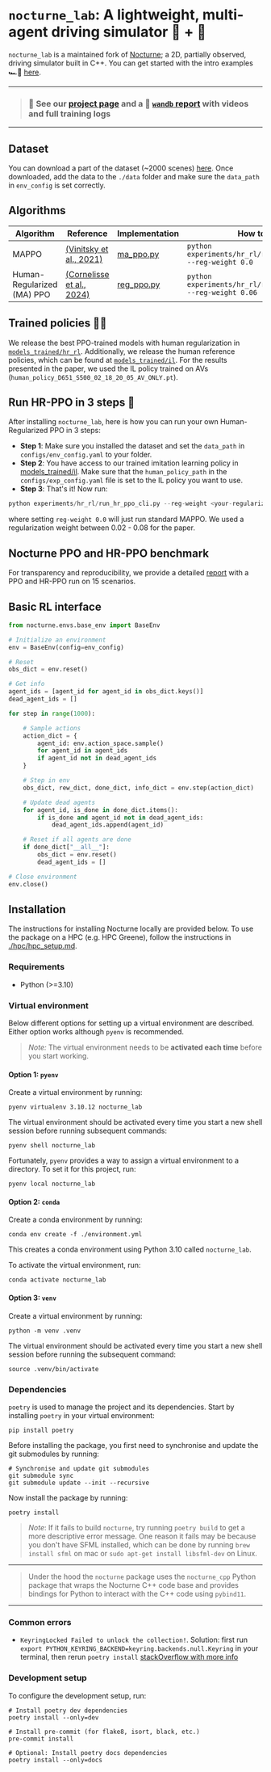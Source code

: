 # `nocturne_lab`: A lightweight, multi-agent driving simulator 🧪 + 🚗

`nocturne_lab` is a maintained fork of [Nocturne](https://github.com/facebookresearch/nocturne); a 2D, partially observed, driving simulator built in C++. You can get started with the intro examples 🏎️💨 [here](https://github.com/Emerge-Lab/nocturne_lab/tree/feature/nocturne_fork_cleanup/examples).

---

> ### 🚨 See our [project page](https://sites.google.com/view/driving-partners) and a 📝 [`wandb` report](https://wandb.ai/daphnecor/example_runs/reports/Nocturne-benchmark-PPO-and-Human-Regularized-PPO--Vmlldzo3MzUyNDA5) with videos and full training logs

---

## Dataset 

You can download a part of the dataset (~2000 scenes) [here](https://www.dropbox.com/scl/fi/e5kjf7w8kxrop8ume7u2f/data.zip?rlkey=mix6dnexzdz48330p0m8s0r9s&dl=0). Once downloaded, add the data to the `./data` folder and make sure the `data_path` in `env_config` is set correctly.

## Algorithms

| Algorithm                  | Reference                                                     | Implementation                                                                                   | How to run                                                     |
| -------------------------- | ------------------------------------------------------------- | ------------------------------------------------------------------------------------------------ | -------------------------------------------------------------- |
| MAPPO                      | [(Vinitsky et al., 2021)](https://arxiv.org/abs/2103.01955)   | [ma_ppo.py](https://github.com/Emerge-Lab/nocturne_lab/blob/hr_rl/algorithms/ppo/sb3/ma_ppo.py)  | `python experiments/hr_rl/run_hr_ppo_cli.py --reg-weight 0.0`  |
| Human-Regularized (MA) PPO | [(Cornelisse et al., 2024)](https://arxiv.org/abs/2403.19648) | [reg_ppo.py](https://github.com/Emerge-Lab/nocturne_lab/blob/main/algorithms/ppo/sb3/reg_ppo.py) | `python experiments/hr_rl/run_hr_ppo_cli.py --reg-weight 0.06` |


## Trained policies 🏋️‍♂️

We release the best PPO-trained models with human regularization in [`models_trained/hr_rl`](https://github.com/Emerge-Lab/nocturne_lab/tree/hr_rl/models_trained/hr_rl). Additionally, we release the human reference policies, which can be found at [`models_trained/il`](https://github.com/Emerge-Lab/nocturne_lab/tree/hr_rl/models_trained/il). For the results presented in the paper, we used the IL policy trained on AVs (`human_policy_D651_S500_02_18_20_05_AV_ONLY.pt`).


## Run HR-PPO in 3 steps 🚀

After installing `nocturne_lab`, here is how you can run your own Human-Regularized PPO in 3 steps:

- **Step 1**: Make sure you installed the dataset and set the `data_path` in `configs/env_config.yaml` to your folder.
- **Step 2**: You have access to our trained imitation learning policy in [models_trained/il](https://github.com/Emerge-Lab/nocturne_lab/tree/hr_rl/models_trained/il). Make sure that the `human_policy_path` in the `configs/exp_config.yaml` file is set to the IL policy you want to use.
- **Step 3**: That's it! Now run:
```Python
python experiments/hr_rl/run_hr_ppo_cli.py --reg-weight <your-regularization-weight>
```
where setting `reg-weight 0.0` will just run standard MAPPO. We used a regularization weight between 0.02 - 0.08 for the paper.

## Nocturne PPO and HR-PPO benchmark 

For transparency and reproducibility, we provide a detailed [report](https://api.wandb.ai/links/daphnecor/hhgw98vr) with a PPO and HR-PPO run on 15 scenarios. 

## Basic RL interface

```python
from nocturne.envs.base_env import BaseEnv

# Initialize an environment
env = BaseEnv(config=env_config)

# Reset
obs_dict = env.reset()

# Get info
agent_ids = [agent_id for agent_id in obs_dict.keys()]
dead_agent_ids = []

for step in range(1000):

    # Sample actions
    action_dict = {
        agent_id: env.action_space.sample()
        for agent_id in agent_ids
        if agent_id not in dead_agent_ids
    }

    # Step in env
    obs_dict, rew_dict, done_dict, info_dict = env.step(action_dict)

    # Update dead agents
    for agent_id, is_done in done_dict.items():
        if is_done and agent_id not in dead_agent_ids:
            dead_agent_ids.append(agent_id)

    # Reset if all agents are done
    if done_dict["__all__"]:
        obs_dict = env.reset()
        dead_agent_ids = []

# Close environment
env.close()
```


## Installation
The instructions for installing Nocturne locally are provided below. To use the package on a HPC (e.g. HPC Greene), follow the instructions in [./hpc/hpc_setup.md](./hpc/hpc_setup.md).


### Requirements

* Python (>=3.10)

### Virtual environment
Below different options for setting up a virtual environment are described. Either option works although `pyenv` is recommended.

> _Note:_ The virtual environment needs to be **activated each time** before you start working.

#### Option 1: `pyenv`
Create a virtual environment by running:

```shell
pyenv virtualenv 3.10.12 nocturne_lab
```

The virtual environment should be activated every time you start a new shell session before running subsequent commands:

```shell
pyenv shell nocturne_lab
```

Fortunately, `pyenv` provides a way to assign a virtual environment to a directory. To set it for this project, run:
```shell
pyenv local nocturne_lab
```

#### Option 2: `conda`
Create a conda environment by running:

```shell
conda env create -f ./environment.yml
```

This creates a conda environment using Python 3.10 called `nocturne_lab`.

To activate the virtual environment, run:

```shell
conda activate nocturne_lab
```

#### Option 3: `venv`
Create a virtual environment by running:

```shell
python -m venv .venv
```

The virtual environment should be activated every time you start a new shell session before running the subsequent command:

```shell
source .venv/bin/activate
```

### Dependencies

`poetry` is used to manage the project and its dependencies. Start by installing `poetry` in your virtual environment:

```shell
pip install poetry
```

Before installing the package, you first need to synchronise and update the git submodules by running:

```shell
# Synchronise and update git submodules
git submodule sync
git submodule update --init --recursive
```

Now install the package by running:

```shell
poetry install
```

> _Note_: If it fails to build `nocturne`, try running `poetry build` to get a more descriptive error message. One reason it fails may be because you don't have SFML installed, which can be done by running `brew install sfml` on mac or `sudo apt-get install libsfml-dev` on Linux.

---
> Under the hood the `nocturne` package uses the `nocturne_cpp` Python package that wraps the Nocturne C++ code base and provides bindings for Python to interact with the C++ code using `pybind11`.
---

### Common errors

- `KeyringLocked Failed to unlock the collection!`. Solution: first run `export PYTHON_KEYRING_BACKEND=keyring.backends.null.Keyring` in your terminal, then rerun `poetry install` [stackOverflow with more info](https://stackoverflow.com/questions/74438817/poetry-failed-to-unlock-the-collection)

### Development setup
To configure the development setup, run:
```shell
# Install poetry dev dependencies
poetry install --only=dev

# Install pre-commit (for flake8, isort, black, etc.)
pre-commit install

# Optional: Install poetry docs dependencies
poetry install --only=docs
```
